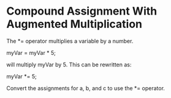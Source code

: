 # Compound Assignment With Augmented Multiplication

The *= operator multiplies a variable by a number.

myVar = myVar * 5;

will multiply myVar by 5. This can be rewritten as:

myVar *= 5;

Convert the assignments for a, b, and c to use the *= operator.
